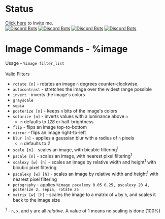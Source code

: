 # Status
[Click here](https://discordapp.com/api/oauth2/authorize?client_id=603640674234925107&permissions=0&redirect_uri=https%3A%2F%2Fdiscordapp.com%2Fapi%2Foauth2%2Fauthorize&scope=bot) to invite me.<br>
[![Discord Bots](https://top.gg/api/widget/lib/603640674234925107.svg)](https://top.gg/bot/603640674234925107)
[![Discord Bots](https://top.gg/api/widget/servers/603640674234925107.svg)](https://top.gg/bot/603640674234925107)
[![Discord Bots](https://top.gg/api/widget/owner/603640674234925107.svg)](https://top.gg/bot/603640674234925107)
[![Discord Bots](https://top.gg/api/widget/status/603640674234925107.svg)](https://top.gg/bot/603640674234925107)


# Image Commands - %image
Usage - `%image filter_list`<br><br>
Valid Filters
- `rotate [n]` - rotates an image `n` degrees counter-clockwise.
- `autocontrast` - stretches the image over the widest range possible
- `invert` - inverts the image's colors
- `grayscale`
- `sepia`
- `posterize [n]` - keeps `n` bits of the image's colors
- `solarize [n]` - inverts values with a luminance above `n`
  - `n` defaults to *128* or half-brightness
- `flip` - flips an image top-to-bottom
- `mirror` - flips an image right-to-left
- `blur [n]` - applies a gaussian blur with a radius of `n` pixels
  - `n` defaults to *2*
- `scale [n]` - scales an image, with bicubic filtering<sup>1</sup>
- `pscale [n]` - scales an image, with nearest pixel filtering<sup>1</sup>
- `scalexy [w] [h]` - scales an image by relative width and height<sup>1</sup>
    with bicubic pixel filtering
- `pscalexy [w] [h]` - scales an image by relative width and height<sup>1</sup>
    with nearest pixel filtering
- `potography` - applies `%image pscalexy 0.05 0.25, pscalexy 20 4, posterize 2,
    sepia, rotate 25`
- `matrix [w] [h]` - scales the image to a matrix of `w` by `h`, and scales it
    back to the image size

<sup>1</sup> - `n`, `x`, and `y` are all *relative*. A value of 1 means no
    scaling is done (100%) 

